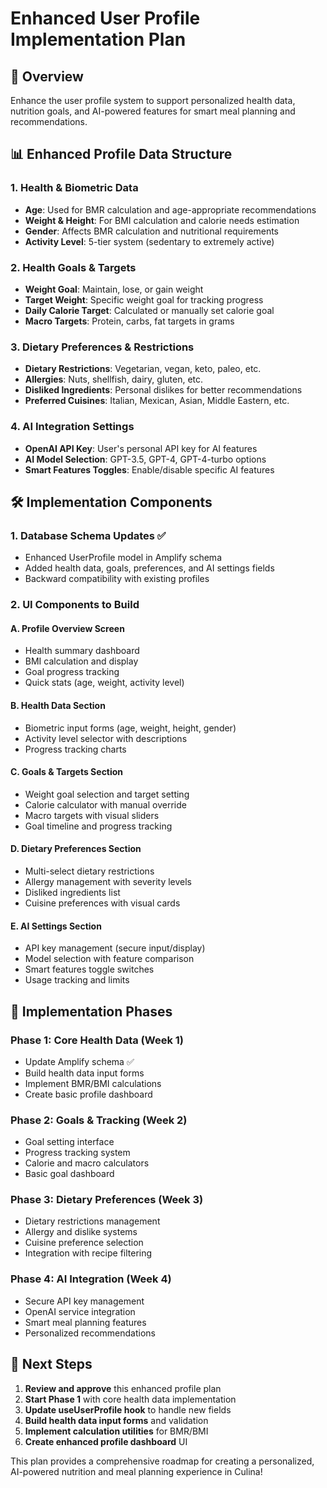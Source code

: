 # Enhanced User Profile Implementation Plan

## 🎯 Overview
Enhance the user profile system to support personalized health data, nutrition goals, and AI-powered features for smart meal planning and recommendations.

## 📊 Enhanced Profile Data Structure

### 1. Health & Biometric Data
- **Age**: Used for BMR calculation and age-appropriate recommendations
- **Weight & Height**: For BMI calculation and calorie needs estimation
- **Gender**: Affects BMR calculation and nutritional requirements
- **Activity Level**: 5-tier system (sedentary to extremely active)

### 2. Health Goals & Targets
- **Weight Goal**: Maintain, lose, or gain weight
- **Target Weight**: Specific weight goal for tracking progress
- **Daily Calorie Target**: Calculated or manually set calorie goal
- **Macro Targets**: Protein, carbs, fat targets in grams

### 3. Dietary Preferences & Restrictions
- **Dietary Restrictions**: Vegetarian, vegan, keto, paleo, etc.
- **Allergies**: Nuts, shellfish, dairy, gluten, etc.
- **Disliked Ingredients**: Personal dislikes for better recommendations
- **Preferred Cuisines**: Italian, Mexican, Asian, Middle Eastern, etc.

### 4. AI Integration Settings
- **OpenAI API Key**: User's personal API key for AI features
- **AI Model Selection**: GPT-3.5, GPT-4, GPT-4-turbo options
- **Smart Features Toggles**: Enable/disable specific AI features

## 🛠 Implementation Components

### 1. Database Schema Updates ✅
- Enhanced UserProfile model in Amplify schema
- Added health data, goals, preferences, and AI settings fields
- Backward compatibility with existing profiles

### 2. UI Components to Build
#### A. Profile Overview Screen
- Health summary dashboard
- BMI calculation and display
- Goal progress tracking
- Quick stats (age, weight, activity level)

#### B. Health Data Section
- Biometric input forms (age, weight, height, gender)
- Activity level selector with descriptions
- Progress tracking charts

#### C. Goals & Targets Section
- Weight goal selection and target setting
- Calorie calculator with manual override
- Macro targets with visual sliders
- Goal timeline and progress tracking

#### D. Dietary Preferences Section
- Multi-select dietary restrictions
- Allergy management with severity levels
- Disliked ingredients list
- Cuisine preferences with visual cards

#### E. AI Settings Section
- API key management (secure input/display)
- Model selection with feature comparison
- Smart features toggle switches
- Usage tracking and limits

## 🚀 Implementation Phases

### Phase 1: Core Health Data (Week 1)
- Update Amplify schema ✅
- Build health data input forms
- Implement BMR/BMI calculations
- Create basic profile dashboard

### Phase 2: Goals & Tracking (Week 2)
- Goal setting interface
- Progress tracking system
- Calorie and macro calculators
- Basic goal dashboard

### Phase 3: Dietary Preferences (Week 3)
- Dietary restrictions management
- Allergy and dislike systems
- Cuisine preference selection
- Integration with recipe filtering

### Phase 4: AI Integration (Week 4)
- Secure API key management
- OpenAI service integration
- Smart meal planning features
- Personalized recommendations

## 🎯 Next Steps

1. **Review and approve** this enhanced profile plan
2. **Start Phase 1** with core health data implementation
3. **Update useUserProfile hook** to handle new fields
4. **Build health data input forms** and validation
5. **Implement calculation utilities** for BMR/BMI
6. **Create enhanced profile dashboard** UI

This plan provides a comprehensive roadmap for creating a personalized, AI-powered nutrition and meal planning experience in Culina!